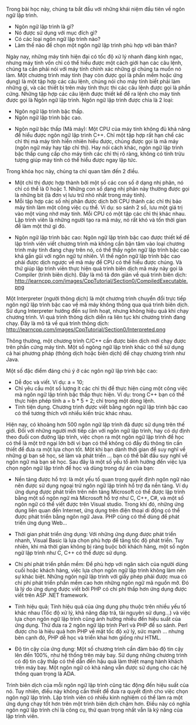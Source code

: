 Trong bài học này, chúng ta bắt đầu với những khái niệm đầu tiên về ngôn ngữ lập trình.
  + Ngôn ngữ lập trình là gì?
  + Nó được sử dụng với mục đích gì?
  + Có các loại ngôn ngữ lập trình nào?
  + Làm thế nào để chọn một ngôn ngữ lập trình phù hợp với bản thân?

Ngày nay, những máy tính hiện đại có tốc độ xử lý nhanh đáng kinh ngạc, nhưng máy tính vốn chỉ có thể hiểu được một cách giới hạn 
các câu lệnh, chúng ta cần phải nói với máy tính chính xác những gì chúng ta muốn nó làm. Một chương trình máy tính (hay còn 
được gọi là phần mềm hoặc ứng dụng) là một tập hợp các câu lệnh, chúng nói cho máy tính biết phải làm những gì, và các thiết bị 
trên máy tính thực thi các câu lệnh được gọi là phần cứng. Những tập hợp các câu lệnh được thiết kế để ra lệnh cho máy tính 
được gọi là Ngôn ngữ lập trình.
Ngôn ngữ lập trình được chia là 2 loại: 
  + Ngôn ngữ lập trình bậc thấp.
  + Ngôn ngữ lập trình bậc cao.

- Ngôn ngữ bậc thấp (Mã máy):
Một CPU của máy tính không đủ khả năng để hiểu được ngôn ngữ lập trình C++. Chỉ một tập hợp rất hạn chế các chỉ thị mà máy tính 
hiển nhiên hiểu được, chúng được gọi là mã máy (ngôn ngữ máy hay tập chỉ thị). Hay nói cách khác, ngôn ngữ lập trình bậc thấp 
cung cấp cho máy tính các chỉ thị rõ ràng, không có tính trừu tượng giúp máy tính có thể hiểu được ngay lập tức.

Trong khóa học này, chúng ta chỉ quan tâm đến 2 điều.
  + Một chỉ thị được hợp thành bởi một số các con số ở dạng nhị phân, nó chỉ có thể là 0 hoặc 1. Những con số dạng nhị phân này 
  thường được gọi là những bit (là đơn vị lưu trữ nhỏ nhất trong máy tính).
  + Mỗi tập hợp các số nhị phân được dịch bởi CPU thành các chỉ thị bảo máy tính làm một công việc cụ thể. Ví dụ: so sánh 2 số, lưu một
  giá trị vào một vùng nhớ máy tính. Mỗi CPU có một tập các chỉ thị khác nhau. Lập trình viên là những người tạo ra mã máy, nó rất khó 
  và tốn thời gian để làm một thứ gì đó.

- Ngôn ngữ lập trình bậc cao:
Ngôn ngữ lập trình bậc cao được thiết kế để lập trình viên viết chương trình mà không cần bận tâm vào loại chương trình máy tính 
đang chạy trên nó, có thể thấy ngôn ngữ lập trình bậc cao khá gần gũi với ngôn ngữ tự nhiên. Vì thế ngôn ngữ lập trình bậc cao 
phải được dịch ngược về mã máy để CPU có thể hiểu được chúng. Và thứ giúp lập trình viên thực hiện quá trình biên dịch mã máy này 
gọi là Compiler (trình biên dịch).
Đây là mô tả đơn giản về quá trình biên dịch:
http://learncpp.com/images/CppTutorial/Section0/CompiledExecutable.png

Một Interpreter (người thông dịch) là một chương trình chuyển đổi trực tiếp ngôn ngữ lập trình bậc cao về mã máy không thông qua 
quá trình biên dịch. Sử dụng Interpreter hướng đến sự linh hoạt, nhưng không hiệu quả khi chạy chương trình. Vì quá trình thông dịch 
diễn ra liên tục khi chương trình đang chạy.
Đây là mô tả về quá trình thông dịch:
http://learncpp.com/images/CppTutorial/Section0/Interpreted.png

Thông thường, một chương trình C/C++ cần được biên dịch mới chạy được trên phần cứng máy tính. Một số ngông ngữ lập trình khác 
có thể sử dụng cả hai phương pháp (thông dịch hoặc biên dịch) để chạy chương trình như Java.

Một số đặc điểm đáng chú ý ở các ngôn ngữ lập trình bậc cao:
  + Dễ đọc và viết. Ví dụ: a = 10;
  + Chỉ yêu cầu một số lượng ít các chỉ thị để thực hiện cùng một công việc mà ngôn ngữ lập trình bậc thấp thực hiện. Ví dụ: trong C++
  bạn có thể thực hiện phép tính a = b * 5 + 2; chỉ trong một dòng lệnh.
  + Tính tiện dụng. Chương trình được viết bằng ngôn ngữ lập trình bậc cao có thể tương thích với nhiều kiến trúc khác nhau.
  

Hiện nay, có khoảng hơn 500 ngôn ngữ lập trình đã được sử dụng trên thế giới. Đối với những người mới tiếp cận với ngôn ngữ lập trình, 
hay có dự định theo đuổi con đường lập trình, việc chọn ra một ngôn ngữ lập trình để học có thể là một trở ngại lớn bởi vì bạn có thể 
không có đầy đủ thông tin cần thiết để đưa ra một lựa chọn tốt. Một khi bạn dành thời gian để suy nghĩ về những gì bạn sẽ học, sẽ làm 
và phát triển ... bạn có thể bắt đầu suy nghĩ về ngôn ngữ mà bạn sẽ học. 
Sau đây là một số yếu tổ ảnh hưởng đến việc lựa chọn ngôn ngữ lập trình để học và dùng trong dự án của bạn:
- Nền tảng được hổ trợ: là một yếu tố quan trọng quyết định ngôn ngữ nào nên được sử dụng ngoại trừ ngôn ngữ lập trình hổ trợ đa 
nền tảng.
Ví dụ ứng dụng được phát triển trên nền tảng Microsoft có thể được lập trình bằng một số ngôn ngữ mà Microsoft hổ trợ như C, C++, C#, 
và một số ngôn ngữ có thể viết được trên Visual studio. Trong khi đó, những ứng dụng liên quan đến Internet, ứng dụng trên điện thoại 
di động có thể được phát triển bằng ngôn ngữ Java. PHP cũng có thể dùng để phát triển ứng dụng Web...

- Thời gian phát triển ứng dụng: Với những ứng dụng được phát triển nhanh, Visual Basic là lựa chọn phù hợp để tăng tốc độ phát triển.
Tuy nhiên, khi mà thời gian không bị ràng buộc bởi khách hàng, một số ngôn ngữ lập trình như C, C++ có thể được sử dụng.

- Chi phí phát triển phần mềm: Để phù hợp với ngân sách của người dùng cuối hoặc khách hàng, việc lựa chọn ngôn ngữ lập trình 
không làm nên sự khác biệt. Những ngôn ngữ lập trình với giấy phép phải được mua có chi phí phát triển phần mềm cao hơn những ngôn ngữ 
mã nguồn mở. Đó là lý do ứng dụng được viết bởi PHP có chi phí thấp hơn ứng dụng được viết trên ASP .NET framework.

- Tính hiệu quả: Tính hiệu quả của ứng dụng phụ thuộc trên nhiều yếu tố khác nhau (Tốc độ xử lý, khả năng đáp trả, tài nguyên sử dụng...)
 và việc lựa chọn ngôn ngữ lập trình cũng ảnh hưởng nhiều đến hiệu suất của ứng dụng. Thử đưa ra 2 ngôn ngữ lập trình Perl và PHP để 
 so sánh. Perl được cho là hiệu quả hơn PHP về mặt tốc độ xử lý, sức mạnh ... nhưng bên cạnh đó, PHP dễ học và triển khai hơn giống như 
 HTML.
 
 - Độ tin cậy của ứng dụng: Một số chương trình cần đảm bảo độ tin cậy lên đến 100%, như hệ thống trên máy bay. Sử dụng những chương trình
  có độ tin cậy thấp có thể dẫn đến hậu quả làm thiệt mạng hành khách trên máy bay. Một ngôn ngữ có khả năng vẫn được sử dụng cho các 
  hệ thống quan trọng là ADA.
  
Trình biên dịch của mỗi ngôn ngữ lập trình cũng tác động đến hiệu suất của nó. Tuy nhiên, điều này không cần thiết để đưa ra quyết định 
cho việc chọn ngôn ngữ lập trình. Lập trình viên có nhiều kinh nghiệm có thể làm ra một ứng dụng chạy tốt hơn trên một trình biên dịch 
chậm hơn. Điều này có nghĩa ngôn ngữ lập trình chỉ là công cụ, thứ quan trọng nhất vẫn là kỹ năng của lập trình viên.
